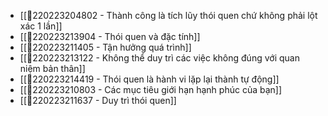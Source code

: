 - [[💬220223204802 - Thành công là tích lũy thói quen chứ không phải lột xác 1 lần]]
- [[💬220223213904 - Thói quen và đặc tính]]
- [[💬220223211405 - Tận hưởng quá trình]]
- [[💬220223213122 - Không thể duy trì các việc không đúng với quan niệm bản thân]]
- [[💬220223214419 - Thói quen là hành vi lặp lại thành tự động]]
- [[💬220223210803 - Các mục tiêu giới hạn hạnh phúc của bạn]]
- [[💬220223211637 - Duy trì thói quen]]

